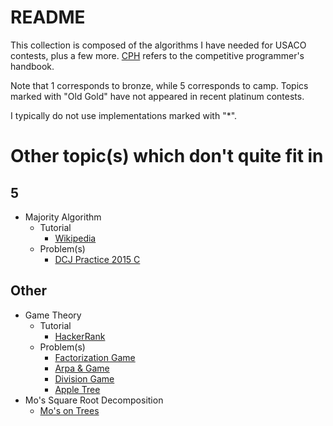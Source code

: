 # README

This collection is composed of the algorithms I have needed for USACO contests, plus a few more. [CPH](https://cses.fi/book.pdf) refers to the competitive programmer's handbook.

Note that 1 corresponds to bronze, while 5 corresponds to camp. Topics marked with "Old Gold" have not appeared in recent platinum contests.

I typically do not use implementations marked with "*".

# Other topic(s) which don't quite fit in

## 5
  * Majority Algorithm
    * Tutorial
      * [Wikipedia](https://en.wikipedia.org/wiki/Boyer%E2%80%93Moore_majority_vote_algorithm)
    * Problem(s)
      * [DCJ Practice 2015 C](https://code.google.com/codejam/contest/4264486/dashboard#s=p2)

## Other
  * Game Theory
  	 * Tutorial
  	   * [HackerRank](https://www.hackerrank.com/topics/game-theory-and-grundy-numbers)
    * Problem(s)
      * [Factorization Game](https://www.hackerearth.com/problem/algorithm/mancunian-and-factorization-game-b8794702/)
      * [Arpa & Game](http://codeforces.com/contest/850/problem/C)
      * [Division Game](https://uva.onlinejudge.org/index.php?option=onlinejudge&page=show_problem&problem=2959)
      * [Apple Tree](http://codeforces.com/contest/812/problem/E)
  * Mo's Square Root Decomposition
    * [Mo's on Trees](http://codeforces.com/blog/entry/43230)
